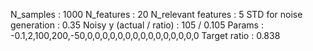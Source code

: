 N_samples                     : 1000
N_features                    : 20
N_relevant features           : 5
STD for noise generation      : 0.35
Noisy y (actual / ratio)      : 105 / 0.105
Params                        : -0.1,2,100,200,-50,0,0,0,0,0,0,0,0,0,0,0,0,0,0,0
Target ratio                    : 0.838